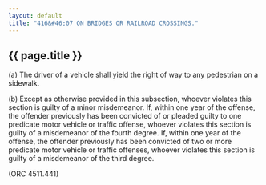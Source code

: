 ```yaml
---
layout: default 
title: "416&#46;07 ON BRIDGES OR RAILROAD CROSSINGS."
---
```


{{ page.title }}
----------------

​(a) The driver of a vehicle shall yield the right of way to any
pedestrian on a sidewalk.

​(b) Except as otherwise provided in this subsection, whoever violates
this section is guilty of a minor misdemeanor. If, within one year of
the offense, the offender previously has been convicted of or pleaded
guilty to one predicate motor vehicle or traffic offense, whoever
violates this section is guilty of a misdemeanor of the fourth degree.
If, within one year of the offense, the offender previously has been
convicted of two or more predicate motor vehicle or traffic offenses,
whoever violates this section is guilty of a misdemeanor of the third
degree.

(ORC 4511.441)
